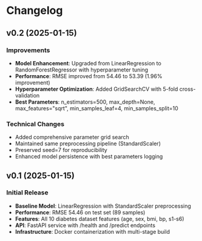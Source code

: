# Changelog

## v0.2 (2025-01-15)

### Improvements
- **Model Enhancement**: Upgraded from LinearRegression to RandomForestRegressor with hyperparameter tuning
- **Performance**: RMSE improved from 54.46 to 53.39 (1.96% improvement)
- **Hyperparameter Optimization**: Added GridSearchCV with 5-fold cross-validation
- **Best Parameters**: n_estimators=500, max_depth=None, max_features="sqrt", min_samples_leaf=4, min_samples_split=10

### Technical Changes
- Added comprehensive parameter grid search
- Maintained same preprocessing pipeline (StandardScaler)
- Preserved seed=7 for reproducibility
- Enhanced model persistence with best parameters logging

## v0.1 (2025-01-15)

### Initial Release
- **Baseline Model**: LinearRegression with StandardScaler preprocessing
- **Performance**: RMSE 54.46 on test set (89 samples)
- **Features**: All 10 diabetes dataset features (age, sex, bmi, bp, s1-s6)
- **API**: FastAPI service with /health and /predict endpoints
- **Infrastructure**: Docker containerization with multi-stage build
